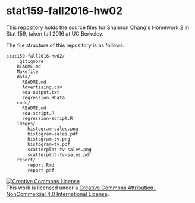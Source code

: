 # stat159-fall2016-hw02

This repository holds the source files for Shannon Chang's Homework 2 in Stat 159, taken fall 2016 at UC Berkeley.
  
The file structure of this repository is as follows: 
```
stat159-fall2016-hw02/
    .gitignore
    README.md
    Makefile
    data/
      README.md
      Advertising.csv
      eda-output.txt
      regression.RData
    code/
      README.md
      eda-script.R
      regression-script.R
    images/
        histogram-sales.png
        histogram-sales.pdf
        histogram-tv.png
        histogram-tv.pdf
        scatterplot-tv-sales.png
        scatterplot-tv-sales.pdf
    report/
        report.Rmd
        report.pdf
```
  
<a rel="license" href="http://creativecommons.org/licenses/by-nc/4.0/"><img alt="Creative Commons License" style="border-width:0" src="https://i.creativecommons.org/l/by-nc/4.0/88x31.png" /></a><br />This work is licensed under a <a rel="license" href="http://creativecommons.org/licenses/by-nc/4.0/">Creative Commons Attribution-NonCommercial 4.0 International License</a>.